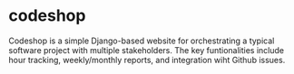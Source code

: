 # codeshop
Codeshop is a simple Django-based website for orchestrating a typical software project with multiple stakeholders. The key funtionalities include hour tracking, weekly/monthly reports, and integration wiht Github issues.
